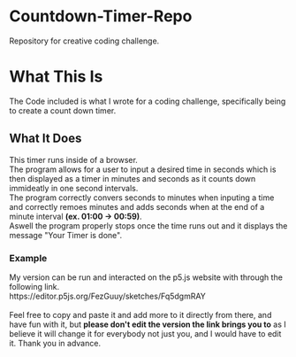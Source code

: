 # Countdown-Timer-Repo
Repository for creative coding challenge. 
<h1>What This Is</h1>
<p>The Code included is what I wrote for a coding challenge, specifically being to create a count down timer.</p>
<h2>What It Does</h2>
<p>This timer runs inside of a browser.<br>The program allows for a user to input a desired time in seconds which is then displayed
as a timer in minutes and seconds as it counts down immideatly in one second intervals.<br>The program correctly convers seconds to minutes
when inputing a time and correctly remoes minutes and adds seconds when at the end of a minute interval 
<strong>(ex. 01:00 -> 00:59)</strong>.<br>Aswell the program properly stops once the time runs out and it displays the message 
"Your Timer is done".</p>
<h3>Example</h3>
<p>My version can be run and interacted on the p5.js website with through the following link.<br>https://editor.p5js.org/FezGuuy/sketches/Fq5dgmRAY</br><br>Feel free to copy and paste it and add more to it directly from there, and have fun with it, but <strong>please don't edit the version the link brings you to</strong> as I believe it will change it for everybody not just you, and I would have to edit it. Thank you in advance.</br>
